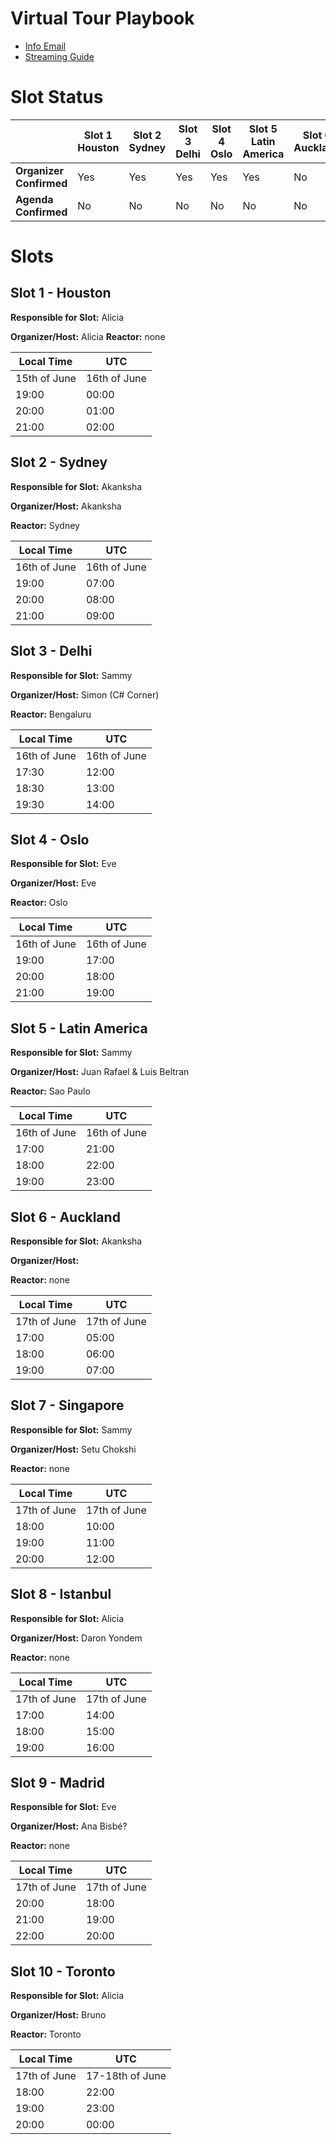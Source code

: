 # Virtual Tour Playbook
* [Info Email](InviteHostMail.md)
* [Streaming Guide](StreamingGuide.md)

# Slot Status
||Slot 1 Houston|Slot 2 Sydney|Slot 3 Delhi|Slot 4 Oslo|Slot 5 Latin America |Slot 6 Auckland|Slot 7 Singapore|Slot 8 Istanbul|Slot 9 Madrid|Slot 10 Toronto|
|-|-|-|-|-|-|-|-|-|-|-|
|**Organizer Confirmed**|Yes|Yes|Yes|Yes|Yes|No|Yes|Yes|No|Yes|
|**Agenda Confirmed**|No|No|No|No|No|No|No|No|No|No

# Slots
## Slot 1 - Houston
**Responsible for Slot:** Alicia

**Organizer/Host:** Alicia
**Reactor:** none

|Local Time|UTC|
|----------|---|
|15th of June|16th of June|
|19:00|00:00|
|20:00|01:00|
|21:00|02:00|

## Slot 2 - Sydney
**Responsible for Slot:** Akanksha

**Organizer/Host:** Akanksha

**Reactor:** Sydney

|Local Time|UTC|
|----------|---|
|16th of June|16th of June|
|19:00|07:00|
|20:00|08:00|
|21:00|09:00|

## Slot 3 - Delhi
**Responsible for Slot:** Sammy

**Organizer/Host:** Simon (C# Corner)

**Reactor:** Bengaluru

|Local Time|UTC|
|----------|---|
|16th of June|16th of June|
|17:30|12:00|
|18:30|13:00|
|19:30|14:00|

## Slot 4 - Oslo

**Responsible for Slot:** Eve

**Organizer/Host:** Eve

**Reactor:** Oslo

|Local Time|UTC|
|----------|---|
|16th of June|16th of June|
|19:00|17:00|
|20:00|18:00|
|21:00|19:00|

## Slot 5 - Latin America
**Responsible for Slot:** Sammy

**Organizer/Host:** Juan Rafael & Luis Beltran

**Reactor:** Sao Paulo

|Local Time|UTC|
|----------|---|
|16th of June|16th of June|
|17:00|21:00|
|18:00|22:00|
|19:00|23:00|

## Slot 6 - Auckland
**Responsible for Slot:** Akanksha

**Organizer/Host:** 

**Reactor:** none

|Local Time|UTC|
|----------|---|
|17th of June|17th of June|
|17:00|05:00|
|18:00|06:00|
|19:00|07:00|

## Slot 7 - Singapore
**Responsible for Slot:** Sammy

**Organizer/Host:** Setu Chokshi

**Reactor:** none

|Local Time|UTC|
|----------|---|
|17th of June|17th of June|
|18:00|10:00|
|19:00|11:00|
|20:00|12:00|


## Slot 8 - Istanbul
**Responsible for Slot:** Alicia

**Organizer/Host:** Daron Yondem

**Reactor:** none

|Local Time|UTC|
|----------|---|
|17th of June|17th of June|
|17:00|14:00|
|18:00|15:00|
|19:00|16:00|


## Slot 9 - Madrid
**Responsible for Slot:** Eve

**Organizer/Host:** Ana Bisbé?

**Reactor:** none

|Local Time|UTC|
|----------|---|
|17th of June|17th of June|
|20:00|18:00|
|21:00|19:00|
|22:00|20:00|

## Slot 10 - Toronto
**Responsible for Slot:** Alicia

**Organizer/Host:** Bruno

**Reactor:** Toronto

|Local Time|UTC|
|----------|---|
|17th of June|17-18th of June|
|18:00|22:00|
|19:00|23:00|
|20:00|00:00|
